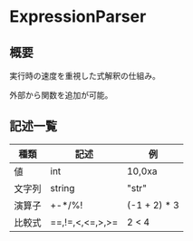 # ExpressionParser

## 概要
実行時の速度を重視した式解釈の仕組み。

外部から関数を追加が可能。


## 記述一覧

|種類|記述|例|
|----|----|----|
|値|int|10,0xa|
|文字列|string|"str"|
|演算子|+-*/%!| (-1 + 2) * 3 |
|比較式|==,!=,<,<=,>,>=| 2 < 4 |

